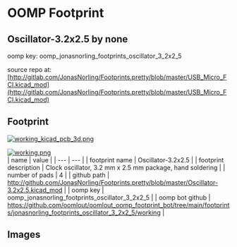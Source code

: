 # OOMP Footprint  
## Oscillator-3.2x2.5  by none  
  
oomp key: oomp_jonasnorling_footprints_oscillator_3_2x2_5  
  
source repo at: [http://gitlab.com/JonasNorling/Footprints.pretty/blob/master/USB_Micro_FCI.kicad_mod](http://gitlab.com/JonasNorling/Footprints.pretty/blob/master/USB_Micro_FCI.kicad_mod)  
## Footprint  
  
[![working_kicad_pcb_3d.png](working_kicad_pcb_3d_600.png)](working_kicad_pcb_3d.png)  
  
[![working.png](working_600.png)](working.png)  
| name | value | 
| --- | --- | 
| footprint name | Oscillator-3.2x2.5 | 
| footprint description | Clock oscillator, 3.2 mm x 2.5 mm package, hand soldering | 
| number of pads | 4 | 
| github path | http://github.com/JonasNorling/Footprints.pretty/blob/master/Oscillator-3.2x2.5.kicad_mod | 
| oomp key | oomp_jonasnorling_footprints_oscillator_3_2x2_5 | 
| oomp bot github | https://github.com/oomlout/oomlout_oomp_footprint_bot/tree/main/footprints/jonasnorling_footprints_oscillator_3_2x2_5/working | 
## Images  
